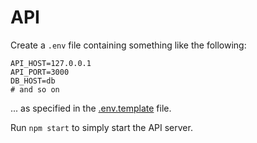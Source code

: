# API

Create a `.env` file containing something like the following:

```dotenv
API_HOST=127.0.0.1
API_PORT=3000
DB_HOST=db
# and so on
```

... as specified in the [.env.template](.env.template) file.

Run `npm start` to simply start the API server.
